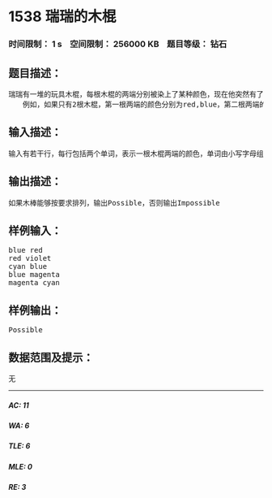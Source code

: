# 1538 瑞瑞的木棍   
### 时间限制： 1 s&nbsp;&nbsp;&nbsp;&nbsp;空间限制： 256000 KB&nbsp;&nbsp;&nbsp;&nbsp;题目等级： 钻石  
## 题目描述：  

<pre>
瑞瑞有一堆的玩具木棍，每根木棍的两端分别被染上了某种颜色，现在他突然有了一个想法，想要把这些木棍连在一起拼成一条线，并且使得木棍与木棍相接触的两端颜色都是相同的，给出每根木棍两端的颜色，请问是否存在满足要求的排列方式。
　　例如，如果只有2根木棍，第一根两端的颜色分别为red,blue，第二根两端的颜色分别为red,yellow，那么blue---red|red----yellow便是一种满足要求的排列方式。
</pre>
  
  
## 输入描述：  

<pre>
输入有若干行，每行包括两个单词，表示一根木棍两端的颜色，单词由小写字母组成，且单词长度不会超过10个字母，最多有250000根木棍。
</pre>
  
  
## 输出描述：  

<pre>
如果木棒能够按要求排列，输出Possible，否则输出Impossible
</pre>
  
  
## 样例输入：  

<pre>
blue red
red violet
cyan blue
blue magenta
magenta cyan
</pre>
  
  
## 样例输出：  

<pre>
Possible
</pre>
  
  
## 数据范围及提示：  

<pre>
无
</pre>
  
  
***  

##### AC: 11  
##### WA: 6  
##### TLE: 6  
##### MLE: 0  
##### RE: 3  
